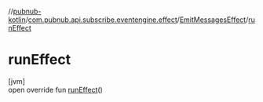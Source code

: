 //[pubnub-kotlin](../../../index.md)/[com.pubnub.api.subscribe.eventengine.effect](../index.md)/[EmitMessagesEffect](index.md)/[runEffect](run-effect.md)

# runEffect

[jvm]\
open override fun [runEffect](run-effect.md)()
